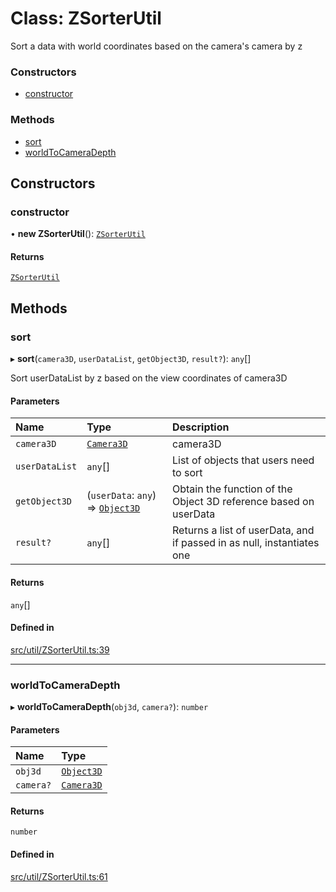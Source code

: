 # Class: ZSorterUtil

Sort a data with world coordinates based on the camera's camera by z

### Constructors

- [constructor](ZSorterUtil.md#constructor)

### Methods

- [sort](ZSorterUtil.md#sort)
- [worldToCameraDepth](ZSorterUtil.md#worldtocameradepth)

## Constructors

### constructor

• **new ZSorterUtil**(): [`ZSorterUtil`](ZSorterUtil.md)

#### Returns

[`ZSorterUtil`](ZSorterUtil.md)

## Methods

### sort

▸ **sort**(`camera3D`, `userDataList`, `getObject3D`, `result?`): `any`[]

Sort userDataList by z based on the view coordinates of camera3D

#### Parameters

| Name | Type | Description |
| :------ | :------ | :------ |
| `camera3D` | [`Camera3D`](Camera3D.md) | camera3D |
| `userDataList` | `any`[] | List of objects that users need to sort |
| `getObject3D` | (`userData`: `any`) => [`Object3D`](Object3D.md) | Obtain the function of the Object 3D reference based on userData |
| `result?` | `any`[] | Returns a list of userData, and if passed in as null, instantiates one |

#### Returns

`any`[]

#### Defined in

[src/util/ZSorterUtil.ts:39](https://github.com/Orillusion/orillusion/blob/main/src/util/ZSorterUtil.ts#L39)

___

### worldToCameraDepth

▸ **worldToCameraDepth**(`obj3d`, `camera?`): `number`

#### Parameters

| Name | Type |
| :------ | :------ |
| `obj3d` | [`Object3D`](Object3D.md) |
| `camera?` | [`Camera3D`](Camera3D.md) |

#### Returns

`number`

#### Defined in

[src/util/ZSorterUtil.ts:61](https://github.com/Orillusion/orillusion/blob/main/src/util/ZSorterUtil.ts#L61)
